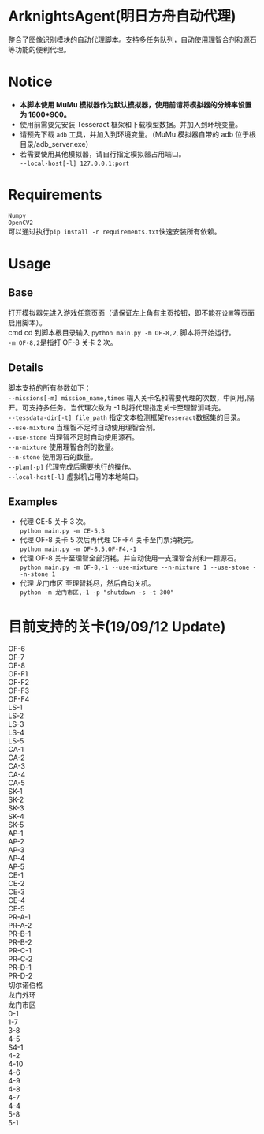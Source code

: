 # ArknightsAgent(明日方舟自动代理)
整合了图像识别模块的自动代理脚本。支持多任务队列，自动使用理智合剂和源石等功能的便利代理。

# Notice
* **本脚本使用 MuMu 模拟器作为默认模拟器，使用前请将模拟器的分辨率设置为 1600*900。**
* 使用前需要先安装 Tesseract 框架和下载模型数据。并加入到环境变量。
* 请预先下载 `adb` 工具，并加入到环境变量。（MuMu 模拟器自带的 adb 位于根目录/adb_server.exe）
* 若需要使用其他模拟器，请自行指定模拟器占用端口。<br>
`--local-host[-l] 127.0.0.1:port`

# Requirements
`Numpy`<br>
`OpenCV2`<br>
可以通过执行`pip install -r requirements.txt`快速安装所有依赖。

# Usage
## Base
打开模拟器先进入游戏任意页面（请保证左上角有主页按钮，即不能在`设置`等页面启用脚本）。<br>
cmd cd 到脚本根目录输入 `python main.py -m OF-8,2`, 脚本将开始运行。<br>
`-m OF-8,2`是指打 OF-8 关卡 2 次。<br>

## Details
脚本支持的所有参数如下：<br>
`--missions[-m] mission_name,times` 输入关卡名和需要代理的次数，中间用`,`隔开。可支持多任务。当代理次数为 -1 时将代理指定关卡至理智消耗完。<br>
`--tessdata-dir[-t] file_path` 指定文本检测框架`Tesseract`数据集的目录。<br>
`--use-mixture` 当理智不足时自动使用理智合剂。<br>
`--use-stone` 当理智不足时自动使用源石。<br>
`--n-mixture` 使用理智合剂的数量。<br>
`--n-stone` 使用源石的数量。<br>
`--plan[-p]` 代理完成后需要执行的操作。<br>
`--local-host[-l]` 虚拟机占用的本地端口。<br>

## Examples
* 代理 CE-5 关卡 3 次。<br>
`python main.py -m CE-5,3`
* 代理 OF-8 关卡 5 次后再代理 OF-F4 关卡至门票消耗完。<br>
`python main.py -m OF-8,5,OF-F4,-1`<br>
* 代理 OF-8 关卡至理智全部消耗，并自动使用一支理智合剂和一颗源石。<br>
`python main.py -m OF-8,-1 --use-mixture --n-mixture 1 --use-stone --n-stone 1`
* 代理 龙门市区 至理智耗尽，然后自动关机。<br>
`python -m 龙门市区,-1 -p "shutdown -s -t 300"`

# 目前支持的关卡(19/09/12 Update)
OF-6<br>
OF-7<br>
OF-8<br>
OF-F1<br>
OF-F2<br>
OF-F3<br>
OF-F4<br>
LS-1<br>
LS-2<br>
LS-3<br>
LS-4<br>
LS-5<br>
CA-1<br>
CA-2<br>
CA-3<br>
CA-4<br>
CA-5<br>
SK-1<br>
SK-2<br>
SK-3<br>
SK-4<br>
SK-5<br>
AP-1<br>
AP-2<br>
AP-3<br>
AP-4<br>
AP-5<br>
CE-1<br>
CE-2<br>
CE-3<br>
CE-4<br>
CE-5<br>
PR-A-1<br>
PR-A-2<br>
PR-B-1<br>
PR-B-2<br>
PR-C-1<br>
PR-C-2<br>
PR-D-1<br>
PR-D-2<br>
切尔诺伯格<br>
龙门外环<br>
龙门市区<br>
0-1<br>
1-7<br>
3-8<br>
4-5<br>
S4-1<br>
4-2<br>
4-10<br>
4-6<br>
4-9<br>
4-8<br>
4-7<br>
4-4<br>
5-8<br>
5-1<br>
